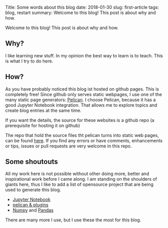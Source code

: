 Title: Some words about this blog
date: 2018-01-30
slug: first-article
tags: blog, restart
summary: Welcome to this blog! This post is about why and how.


Welcome to this blog! This post is about why and how.


## Why?

I like learning new stuff. In my opinion the best way to learn is to teach.
This is what I try to do here.


## How?

As you have probably noticed this blog ist hosted on github pages. This is completely free!
Since github only serves static webpages, I use one of the many static page generators:
[Pelican](https://blog.getpelican.com/]). I choose Pelican, because it has a good Jupyter Notebook
integration. That allows me to explore topics and create blog entries at the same time.

If you want the details, the source for these websites is a github repo (a prerequisite for hosting it on github)

The repo that hold the source files tht pelican turns into static web pages, can be found [here](https://www.github.com/berend/berend.github.io-source).
If you find any errors or have comments, enhancements or tips, issues or pull requests are very welcome in this repo.


## Some shoutouts

All my work here is not possible without other doing more, better and inspirational work before I
came along. I am standing on the shoulders of giants here, thus I like to add a list of opensource
project that are being used to generate this blog.

* [Jupyter Notebook](https://jupyter.org/)
* [pelican & plugins](https://blog.getpelican.com/)
* [Numpy](http://www.numpy.org/) and [Pandas](https://pandas.pydata.org/)

There are many more I use, but I use these the most for this blog.